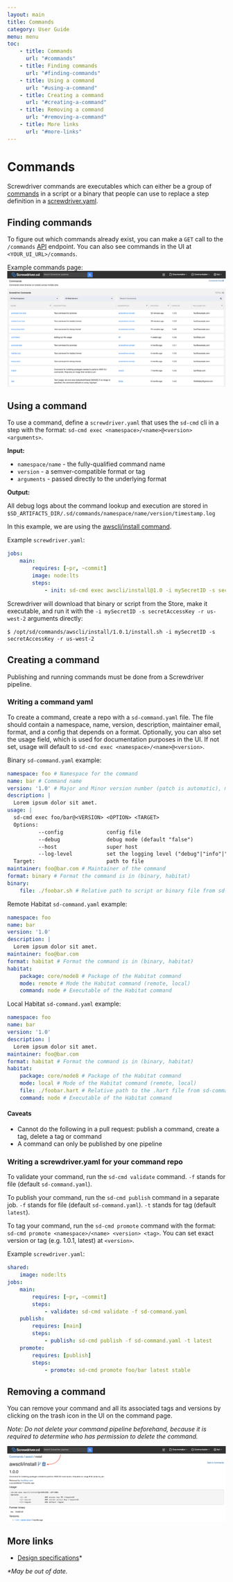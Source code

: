 ```yaml
---
layout: main
title: Commands
category: User Guide
menu: menu
toc:
    - title: Commands
      url: "#commands"
    - title: Finding commands
      url: "#finding-commands"
    - title: Using a command
      url: "#using-a-command"
    - title: Creating a command
      url: "#creating-a-command"
    - title: Removing a command
      url: "#removing-a-command"
    - title: More links
      url: "#more-links"
---
```

# Commands

Screwdriver commands are executables which can either be a group of [commands](https://en.wikipedia.org/wiki/Command_(computing)) in a script or a binary that people can use to replace a step definition in a [screwdriver.yaml](./configuration).

## Finding commands

To figure out which commands already exist, you can make a `GET` call to the `/commands` [API](./api) endpoint. You can also see commands in the UI at `<YOUR_UI_URL>/commands`.

Example commands page:
![Commands](./assets/commands.png)

## Using a command

To use a command, define a `screwdriver.yaml` that uses the `sd-cmd` cli in a step with the format: `sd-cmd exec <namespace>/<name>@<version> <arguments>`.

__Input:__

- `namespace/name` - the fully-qualified command name
- `version` - a semver-compatible format or tag
- `arguments` - passed directly to the underlying format

__Output:__

All debug logs about the command lookup and execution are stored in `$SD_ARTIFACTS_DIR/.sd/commands/namespace/name/version/timestamp.log`

In this example, we are using the [awscli/install command](https://github.com/screwdriver-cd-test/command-example).

Example `screwdriver.yaml`:

```yaml
jobs:
    main:
        requires: [~pr, ~commit]
        image: node:lts
        steps:
            - init: sd-cmd exec awscli/install@1.0 -i mySecretID -s secretAccessKey -r us-west-2
```

Screwdriver will download that binary or script from the Store, make it executable, and run it with the `-i mySecretID -s secretAccessKey -r us-west-2` arguments directly:
```
$ /opt/sd/commands/awscli/install/1.0.1/install.sh -i mySecretID -s secretAccessKey -r us-west-2
```

## Creating a command

Publishing and running commands must be done from a Screwdriver pipeline.

### Writing a command yaml

To create a command, create a repo with a `sd-command.yaml` file. The file should contain a namespace, name, version, description, maintainer email, format, and a config that depends on a format. Optionally, you can also set the usage field, which is used for documentation purposes in the UI. If not set, usage will default to `sd-cmd exec <namespace>/<name>@<version>`.

Binary `sd-command.yaml` example:
```yaml
namespace: foo # Namespace for the command
name: bar # Command name
version: '1.0' # Major and Minor version number (patch is automatic), must be a string
description: |
  Lorem ipsum dolor sit amet.
usage: |
  sd-cmd exec foo/bar@<VERSION> <OPTION> <TARGET>
  Options:
          --config              config file
          --debug               debug mode (default "false")
          --host                super host
          --log-level           set the logging level ("debug"|"info"|"warn"|"error"|"fatal") (default "info")
  Target:                       path to file
maintainer: foo@bar.com # Maintainer of the command
format: binary # Format the command is in (binary, habitat)
binary:
    file: ./foobar.sh # Relative path to script or binary file from sd-command.yaml file or absolute path to it.
```

Remote Habitat `sd-command.yaml` example:
```yaml
namespace: foo
name: bar
version: '1.0'
description: |
  Lorem ipsum dolor sit amet.
maintainer: foo@bar.com
format: habitat # Format the command is in (binary, habitat)
habitat:
    package: core/node8 # Package of the Habitat command
    mode: remote # Mode the Habitat command (remote, local)
    command: node # Executable of the Habitat command
```

Local Habitat `sd-command.yaml` example:
```yaml
namespace: foo
name: bar
version: '1.0'
description: |
  Lorem ipsum dolor sit amet.
maintainer: foo@bar.com
format: habitat # Format the command is in (binary, habitat)
habitat:
    package: core/node8 # Package of the Habitat command
    mode: local # Mode of the Habitat command (remote, local)
    file: ./foobar.hart # Relative path to the .hart file from sd-command.yaml file or absolute path to it.
    command: node # Executable of the Habitat command
```

#### Caveats
- Cannot do the following in a pull request: publish a command, create a tag, delete a tag or command
- A command can only be published by one pipeline

### Writing a screwdriver.yaml for your command repo

To validate your command, run the `sd-cmd validate` command. `-f` stands for file (default `sd-command.yaml`).

To publish your command, run the `sd-cmd publish` command in a separate job. `-f` stands for file (default `sd-command.yaml`). `-t` stands for tag (default `latest`).

To tag your command, run the `sd-cmd promote` command with the format: `sd-cmd promote <namespace>/<name> <version> <tag>`. You can set exact version or tag (e.g. 1.0.1, latest) at `<version>`.

Example `screwdriver.yaml`:
```yaml
shared:
    image: node:lts
jobs:
    main:
        requires: [~pr, ~commit]
        steps:
            - validate: sd-cmd validate -f sd-command.yaml
    publish:
        requires: [main]
        steps:
            - publish: sd-cmd publish -f sd-command.yaml -t latest
    promote:
        requires: [publish]
        steps:
            - promote: sd-cmd promote foo/bar latest stable
```

## Removing a command

You can remove your command and all its associated tags and versions by clicking on the trash icon in the UI on the command page.

_Note: Do not delete your command pipeline beforehand, because it is required to determine who has permission to delete the command._

![Removing](assets/delete-command.png)

## More links
- [Design specifications](https://github.com/screwdriver-cd/screwdriver/blob/master/design/commands.md)*

_*May be out of date._
